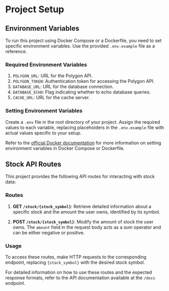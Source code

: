 # Project Setup

## Environment Variables

To run this project using Docker Compose or a Dockerfile, you need to set specific environment variables. Use the provided `.env.example` file as a reference.

### Required Environment Variables

1. `POLYGON_URL`: URL for the Polygon API.
2. `POLYGON_TOKEN`: Authentication token for accessing the Polygon API.
3. `DATABASE_URL`: URL for the database connection.
4. `DATABASE_ECHO`: Flag indicating whether to echo database queries.
5. `CACHE_URL`: URL for the cache server.

### Setting Environment Variables

Create a `.env` file in the root directory of your project. Assign the required values to each variable, replacing placeholders in the `.env.example` file with actual values specific to your setup.

Refer to the [official Docker documentation](https://docs.docker.com/compose/environment-variables/) for more information on setting environment variables in Docker Compose or Dockerfile.

## Stock API Routes

This project provides the following API routes for interacting with stock data:

### Routes

1. **GET `/stock/{stock_symbol}`**: Retrieve detailed information about a specific stock and the amount the user owns, identified by its symbol.

2. **POST `/stock/{stock_symbol}`**: Modify the amount of stock the user owns. The `amount` field in the request body acts as a sum operator and can be either negative or positive.

### Usage

To access these routes, make HTTP requests to the corresponding endpoint, replacing `{stock_symbol}` with the desired stock symbol.

For detailed information on how to use these routes and the expected response formats, refer to the API documentation available at the `/docs` endpoint.
